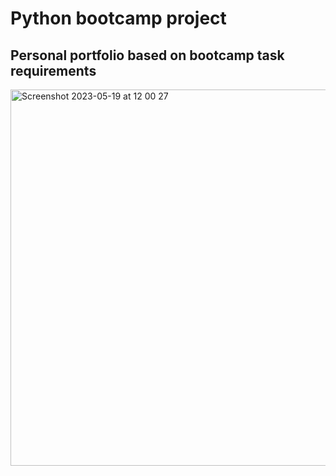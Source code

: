 # Python bootcamp project


## Personal portfolio based on bootcamp task requirements 


<img width="602" alt="Screenshot 2023-05-19 at 12 00 27" src="https://github.com/vasilrg/Python-bootcamp-project/assets/131396778/4166ea12-68a5-4c27-a2b8-2a9f912f3ac8">
